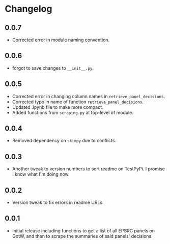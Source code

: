 # Changelog

## 0.0.7

- Corrected error in module naming convention.

## 0.0.6

- forgot to save changes to `__init__.py`.

## 0.0.5

- Corrected error in changing column names in `retrieve_panel_decisions`.
- Corrected typo in name of function `retrieve_panel_decisions`.
- Updated .ipynb file to make more compact.
- Added functions from `scraping.py` at top-level of module.

## 0.0.4

- Removed dependency on `skimpy` due to conflicts.

## 0.0.3

- Another tweak to version numbers to sort readme on TestPyPi. I promise I know what I'm doing now.

## 0.0.2

- Version tweak to fix errors in readme URLs.

## 0.0.1

- Initial release including functions to get a list of all EPSRC panels on GotW, and then to scrape the summaries of said panels' decisions.

